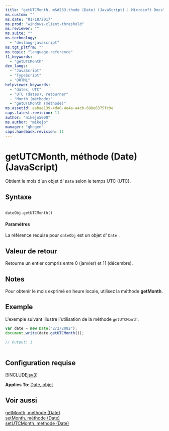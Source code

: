 ```yaml
---
title: "getUTCMonth, m&#233;thode (Date) (JavaScript) | Microsoft Docs"
ms.custom: ""
ms.date: "01/18/2017"
ms.prod: "windows-client-threshold"
ms.reviewer: ""
ms.suite: ""
ms.technology: 
  - "devlang-javascript"
ms.tgt_pltfrm: ""
ms.topic: "language-reference"
f1_keywords: 
  - "getUTCMonth"
dev_langs: 
  - "JavaScript"
  - "TypeScript"
  - "DHTML"
helpviewer_keywords: 
  - "dates, UTC"
  - "UTC (dates), retourner"
  - "Month (méthode)"
  - "getUTCMonth (méthode)"
ms.assetid: eabae139-4da0-4e4a-a4cb-608e6375fc9e
caps.latest.revision: 11
author: "mikejo5000"
ms.author: "mikejo"
manager: "ghogen"
caps.handback.revision: 11
---
```

# getUTCMonth, m&#233;thode (Date) (JavaScript)
Obtient le mois d'un objet d' `Date` selon le temps UTC \(UTC\).  
  
## Syntaxe  
  
```  
  
dateObj.getUTCMonth()   
```  
  
#### Paramètres  
 La référence requise pour `dateObj` est un objet d' `Date` .  
  
## Valeur de retour  
 Retourne un entier compris entre 0 \(janvier\) et 11 \(décembre\).  
  
## Notes  
 Pour obtenir le mois exprimé en heure locale, utilisez la méthode **getMonth**.  
  
## Exemple  
 L'exemple suivant illustre l'utilisation de la méthode `getUTCMonth`.  
  
```javascript  
var date = new Date("2/2/2002");  
document.write(date.getUTCMonth());  
  
// Output: 1  
  
```  
  
## Configuration requise  
 [!INCLUDE[jsv3](../../javascript/reference/includes/jsv3-md.md)]  
  
 **Applies To**: [Date, objet](../../javascript/reference/date-object-javascript.md)  
  
## Voir aussi  
 [getMonth, méthode \(Date\)](../../javascript/reference/getmonth-method-date-javascript.md)   
 [setMonth, méthode \(Date\)](../../javascript/reference/setmonth-method-date-javascript.md)   
 [setUTCMonth, méthode \(Date\)](../../javascript/reference/setutcmonth-method-date-javascript.md)